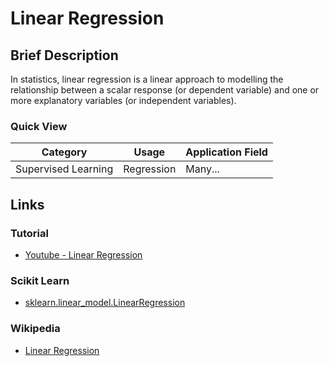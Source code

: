 # Linear Regression

## Brief Description

In statistics, linear regression is a linear approach to modelling the relationship between a scalar response (or dependent variable) and one or more explanatory variables (or independent variables).

### Quick View

Category|Usage|Application Field
--------|-----|-----------------
Supervised Learning|Regression|Many...

## Links

### Tutorial

* [Youtube - Linear Regression](https://youtu.be/CtKeHnfK5uA)

### Scikit Learn

* [sklearn.linear_model.LinearRegression](http://scikit-learn.org/stable/modules/generated/sklearn.linear_model.LinearRegression.html#sklearn.linear_model.LinearRegression)

### Wikipedia

* [Linear Regression](https://en.wikipedia.org/wiki/Linear_regression)